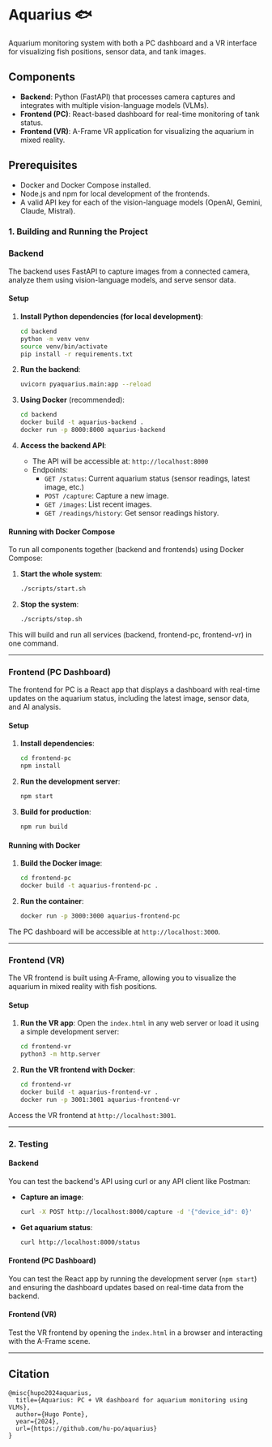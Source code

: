 
# Aquarius 🐟

Aquarium monitoring system with both a PC dashboard and a VR interface for visualizing fish positions, sensor data, and tank images.

## Components

- **Backend**: Python (FastAPI) that processes camera captures and integrates with multiple vision-language models (VLMs).
- **Frontend (PC)**: React-based dashboard for real-time monitoring of tank status.
- **Frontend (VR)**: A-Frame VR application for visualizing the aquarium in mixed reality.

## Prerequisites

- Docker and Docker Compose installed.
- Node.js and npm for local development of the frontends.
- A valid API key for each of the vision-language models (OpenAI, Gemini, Claude, Mistral).
  
### 1. Building and Running the Project

### Backend

The backend uses FastAPI to capture images from a connected camera, analyze them using vision-language models, and serve sensor data.

#### Setup

1. **Install Python dependencies (for local development)**:
    ```bash
    cd backend
    python -m venv venv
    source venv/bin/activate
    pip install -r requirements.txt
    ```

2. **Run the backend**:
    ```bash
    uvicorn pyaquarius.main:app --reload
    ```

3. **Using Docker** (recommended):
    ```bash
    cd backend
    docker build -t aquarius-backend .
    docker run -p 8000:8000 aquarius-backend
    ```

4. **Access the backend API**:
    - The API will be accessible at: `http://localhost:8000`
    - Endpoints:
      - `GET /status`: Current aquarium status (sensor readings, latest image, etc.)
      - `POST /capture`: Capture a new image.
      - `GET /images`: List recent images.
      - `GET /readings/history`: Get sensor readings history.

#### Running with Docker Compose

To run all components together (backend and frontends) using Docker Compose:

1. **Start the whole system**:
    ```bash
    ./scripts/start.sh
    ```

2. **Stop the system**:
    ```bash
    ./scripts/stop.sh
    ```

This will build and run all services (backend, frontend-pc, frontend-vr) in one command.

---

### Frontend (PC Dashboard)

The frontend for PC is a React app that displays a dashboard with real-time updates on the aquarium status, including the latest image, sensor data, and AI analysis.

#### Setup

1. **Install dependencies**:
    ```bash
    cd frontend-pc
    npm install
    ```

2. **Run the development server**:
    ```bash
    npm start
    ```

3. **Build for production**:
    ```bash
    npm run build
    ```

#### Running with Docker

1. **Build the Docker image**:
    ```bash
    cd frontend-pc
    docker build -t aquarius-frontend-pc .
    ```

2. **Run the container**:
    ```bash
    docker run -p 3000:3000 aquarius-frontend-pc
    ```

The PC dashboard will be accessible at `http://localhost:3000`.

---

### Frontend (VR)

The VR frontend is built using A-Frame, allowing you to visualize the aquarium in mixed reality with fish positions.

#### Setup

1. **Run the VR app**:
    Open the `index.html` in any web server or load it using a simple development server:
    ```bash
    cd frontend-vr
    python3 -m http.server
    ```

2. **Run the VR frontend with Docker**:
    ```bash
    cd frontend-vr
    docker build -t aquarius-frontend-vr .
    docker run -p 3001:3001 aquarius-frontend-vr
    ```

Access the VR frontend at `http://localhost:3001`.

---

### 2. Testing

#### Backend

You can test the backend's API using curl or any API client like Postman:

- **Capture an image**:
    ```bash
    curl -X POST http://localhost:8000/capture -d '{"device_id": 0}'
    ```

- **Get aquarium status**:
    ```bash
    curl http://localhost:8000/status
    ```

#### Frontend (PC Dashboard)

You can test the React app by running the development server (`npm start`) and ensuring the dashboard updates based on real-time data from the backend.

#### Frontend (VR)

Test the VR frontend by opening the `index.html` in a browser and interacting with the A-Frame scene.

---

<!-- ## Video

[![YouTube Video](https://img.youtube.com/vi/TBD/0.jpg)](https://www.youtube.com/watch?v=TBD) -->

## Citation

```
@misc{hupo2024aquarius,
  title={Aquarius: PC + VR dashboard for aquarium monitoring using VLMs},
  author={Hugo Ponte},
  year={2024},
  url={https://github.com/hu-po/aquarius}
}
```